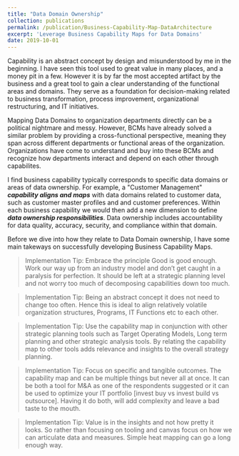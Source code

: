 ```yaml
---
title: "Data Domain Ownership"
collection: publications
permalink: /publication/Business-Capability-Map-DataArchitecture
excerpt: 'Leverage Business Capability Maps for Data Domains'
date: 2019-10-01
---
```

Capability is an abstract concept by design and misunderstood by me in the beginning. I have seen this tool used to great value in many places, and a money pit in a few. However it is by far the most accepted artifact by the business and a great tool to gain a clear understanding of the functional areas and domains. They serve as a foundation for decision-making related to business transformation, process improvement, organizational restructuring, and IT initiatives.

Mapping Data Domains to organization departments directly can be a political nightmare and messy. However, BCMs have already solved a similar problem by providing a cross-functional perspective, meaning they span across different departments or functional areas of the organization. Organizations have come to understand and buy into these BCMs and recognize how departments interact and depend on each other through capabilites.

I find business capability typically corresponds to specific data domains or areas of data ownership. For example, a "Customer Management" ***capability aligns and maps*** with data domains related to customer data, such as customer master profiles and and customer preferences. Within each business capability we would then add a new dimension to define ***data ownership responsibilities***. Data ownership includes accountability for data quality, accuracy, security, and compliance within that domain.

Before we dive into how they relate to Data Domain ownership, I have some main takeways on successfully developing Business Capability Maps.

>Implementation Tip: Embrace the principle Good is good enough. Work our way up from an industry model and don’t get caught in a paralysis for perfection. It should be left at a strategic planning level and not worry too much of decomposing capabilities down too much.

>Implementation Tip: Being an abstract concept it does not need to change too often. Hence this is ideal to align relatively volatile organization structures, Programs, IT Functions etc to each other.

>Implementation Tip: Use the capability map in conjunction with other strategic planning tools such as Target Operating Models, Long term planning and other strategic analysis tools. By relating the capability map to other tools adds relevance and insights to the overall strategy planning.

>Implementation Tip: Focus on specific and tangible outcomes. The capability map and can be multiple things but never all at once. It can be both a tool for M&A as one of the respondents suggested or it can be used to optimize your IT portfolio [invest buy vs invest build vs outsource]. Having it do both, will add complexity and leave a bad taste to the mouth.

>Implementation Tip: Value is in the insights and not how pretty it looks. So rather than focusing on tooling and canvas focus on how we can articulate data and measures. Simple heat mapping can go a long enough way.







